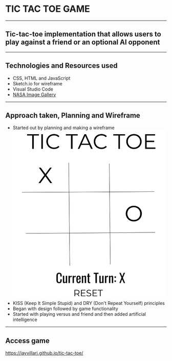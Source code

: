 # TIC TAC TOE GAME 
---
## Tic-tac-toe implementation that allows users to play against a friend or an optional AI opponent

---
## Technologies and Resources used

- CSS, HTML and JavaScript
- Sketch.io for wireframe
- Visual Studio Code
- [NASA Image Gallery](https://www.nasa.gov/multimedia/imagegallery/index.html)

---
## Approach taken, Planning and Wireframe

- Started out by planning and making a wireframe
![Wireframe](/img/wireframe.png) 
- KISS (Keep It Simple Stupid) and DRY (Don't Repeat Yourself) principles
- Began with design followed by game functionality
- Started with playing versus and friend and then added artificial intelligence 

---
## Access game
https://jayvillari.github.io/tic-tac-toe/
